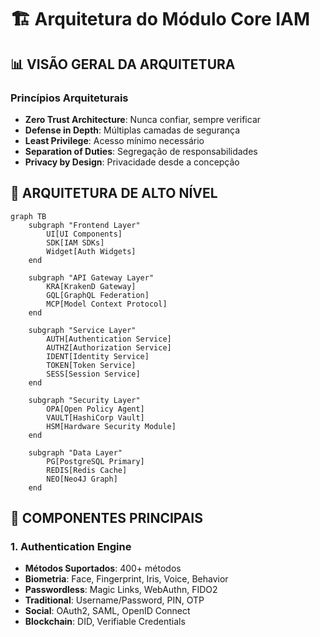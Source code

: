 # 🏗️ Arquitetura do Módulo Core IAM

## 📊 **VISÃO GERAL DA ARQUITETURA**

### **Princípios Arquiteturais**
- **Zero Trust Architecture**: Nunca confiar, sempre verificar
- **Defense in Depth**: Múltiplas camadas de segurança
- **Least Privilege**: Acesso mínimo necessário
- **Separation of Duties**: Segregação de responsabilidades
- **Privacy by Design**: Privacidade desde a concepção

## 🎯 **ARQUITETURA DE ALTO NÍVEL**

```mermaid
graph TB
    subgraph "Frontend Layer"
        UI[UI Components]
        SDK[IAM SDKs]
        Widget[Auth Widgets]
    end
    
    subgraph "API Gateway Layer"
        KRA[KrakenD Gateway]
        GQL[GraphQL Federation]
        MCP[Model Context Protocol]
    end
    
    subgraph "Service Layer"
        AUTH[Authentication Service]
        AUTHZ[Authorization Service]
        IDENT[Identity Service]
        TOKEN[Token Service]
        SESS[Session Service]
    end
    
    subgraph "Security Layer"
        OPA[Open Policy Agent]
        VAULT[HashiCorp Vault]
        HSM[Hardware Security Module]
    end
    
    subgraph "Data Layer"
        PG[PostgreSQL Primary]
        REDIS[Redis Cache]
        NEO[Neo4J Graph]
    end
```

## 🔧 **COMPONENTES PRINCIPAIS**

### **1. Authentication Engine**
- **Métodos Suportados**: 400+ métodos
- **Biometria**: Face, Fingerprint, Iris, Voice, Behavior
- **Passwordless**: Magic Links, WebAuthn, FIDO2
- **Traditional**: Username/Password, PIN, OTP
- **Social**: OAuth2, SAML, OpenID Connect
- **Blockchain**: DID, Verifiable Credentials